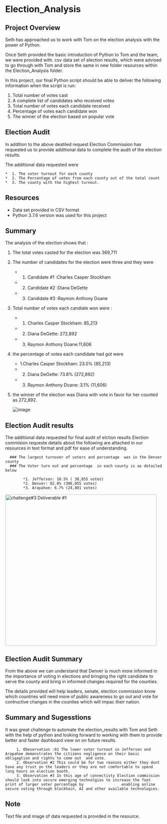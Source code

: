# Election_Analysis
## Project Overview 

Seth has approached us to work with Tom on the election analysis with the power of Python. 

Once Seth provided the basic introduction of Python to Tom and the team, we were provided with. csv data set of election results, which were advised to go through with Tom and store the same in new folder resources within the Election_Analysis folder.

In this project, our final Python script should be able to deliver the following information when the script is run: 

1. Total number of votes cast
2. A complete list of candidates who received votes
3. Total number of votes each candidate received
4. Percentage of votes each candidate won
5. The winner of the election based on popular vote

## Election Audit
In addition to the above deatiled request Election Commission has requested us to provide additional data to complete the audit of the election results.

The additional data requested were 

    *  1. The voter turnout for each county 
    *  2. The Percentage of votes from each county out of the total count
    *  3. The county with the highest turnout.

## Resources
* Data set provided in CSV format
* Python 3.7.6 version was used for this project

## Summary
The analysis of the election shows that :
1. The total votes casted for the election was 369,711
2. The number of candidates for the election were three and they were 

    *  1. Candidate #1 :Charles Casper Stockham
    *  2. Candidate #2 :Diana DeGette
    *  3. Candidate #3 :Raymon Anthony Doane
3. Total number of votes each candiate won were :

     * 1. Charles Casper Stockham: 85,213
     * 2. Diana DeGette: 272,892
     * 3. Raymon Anthony Doane:11,606
      
4. the percentage of votes each candidate had got were 

     * 1.Charles Casper Stockham: 23.0% (85,213)
     * 2. Diana DeGette: 73.8% (272,892)
     * 3. Raymon Anthony Doane: 3.1% (11,606)
     
     
     
      
5. the winner of the election was Diana with vote in favor for her counted as 272,892.



     
     ![image](https://user-images.githubusercontent.com/75267605/104859663-e1e3cf80-58f4-11eb-92e6-8a96bfced763.png)
      


## Election Audit results

The additional data requested for final audit of elction results Election commision requeste details about the following are attached in our resources in text format and pdf for ease of understanding. 

      ### The largest turnover of voters and percentage  was in the Denver county
      ### The Voter turn out and percentage  in each county is as detailed below
      
            *1. Jefferson: 10.5% ( 38,855 votes)
            *2. Denver: 82.8% (306,055 votes)
            *3. Arapahoe: 6.7% (24,801 votes)
           
           
           
           
        
 <img width="484" alt="challenge#3 Deliverable #1" src="https://user-images.githubusercontent.com/75267605/104859427-4a31b180-58f3-11eb-8670-22c8bc6a2f6b.png">

     
  
  
  
  
  ## Election Audit Summary 
  From the above we can understand that Denver is much more informed in the importance of voting in elections and bringing the right candidate to serve the county and bring in informed changes required for the counties.
  
  The details provided will help leaders, senate, election commission know which countries will need more of public awareness to go out and vote for contructive changes in the counties which will impac their nation.
  
  ## Summary and Sugesstions

It was great challenge to automate the election_results with Tom and Seth with the help of python and looking forward to working with them to provide better and faster dashboard view on on future results.

         1. Obeservation :01 The lower voter turnout in Jefferson and Arapahoe demonstrates the citizens negligence on their basic obligagtion and rights to come out  and vote. 
         2. Observation #2 This could be for two reasons either they dont have any trust on the leaders or they are not comfortable to spend long hours on election booth.
         3. Observation #3 In this age of connectivty Election commission should look into secure emerging technolgies to increase the foot print of larger voter percentage by                 enabling online secure voting through blockhain, AI and other available technologies.


  ## Note 
  Text file and image of data requested is provided in the resource.
      



      
 



